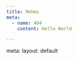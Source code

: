 ```yaml
---
title: Mehms
meta:
  - name: 404
    content: Hello World

---
```


<route lang="yaml">
meta:
  layout: default
</route>

<MehmToolbar />
<MehmsGalleryJson class="mt-4" />
